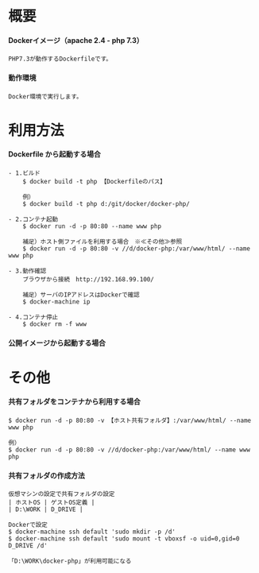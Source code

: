 # 概要

#### Dockerイメージ（apache 2.4 - php 7.3）

    PHP7.3が動作するDockerfileです。

#### 動作環境

    Docker環境で実行します。

# 利用方法

#### Dockerfile から起動する場合
    - 1.ビルド
        $ docker build -t php 【Dockerfileのパス】
        
        例）
        $ docker build -t php d:/git/docker/docker-php/
    
    - 2.コンテナ起動
        $ docker run -d -p 80:80 --name www php

        補足）ホスト側ファイルを利用する場合　※≪その他≫参照
        $ docker run -d -p 80:80 -v //d/docker-php:/var/www/html/ --name www php

    - 3.動作確認
        ブラウザから接続　http://192.168.99.100/
        
        補足）サーバのIPアドレスはDockerで確認
        $ docker-machine ip

    - 4.コンテナ停止
        $ docker rm -f www

#### 公開イメージから起動する場合


# その他

#### 共有フォルダをコンテナから利用する場合

    $ docker run -d -p 80:80 -v 【ホスト共有フォルダ】:/var/www/html/ --name www php

    例）
    $ docker run -d -p 80:80 -v //d/docker-php:/var/www/html/ --name www php

#### 共有フォルダの作成方法

    仮想マシンの設定で共有フォルダの設定
    | ホストOS | ゲストOS定義 | 
    | D:\WORK | D_DRIVE |

    Dockerで設定
    $ docker-machine ssh default 'sudo mkdir -p /d'
    $ docker-machine ssh default 'sudo mount -t vboxsf -o uid=0,gid=0 D_DRIVE /d'

    「D:\WORK\docker-php」が利用可能になる
